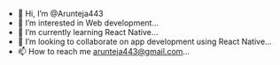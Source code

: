 - 👋 Hi, I’m @Arunteja443
- 👀 I’m interested in Web development...
- 🌱 I’m currently learning React Native...
- 💞️ I’m looking to collaborate on app development using React Native...
- 📫 How to reach me arunteja443@gmail.com...

<!---
Arunteja443/Arunteja443 is a ✨ special ✨ repository because its `README.md` (this file) appears on your GitHub profile.
You can click the Preview link to take a look at your changes.
--->
